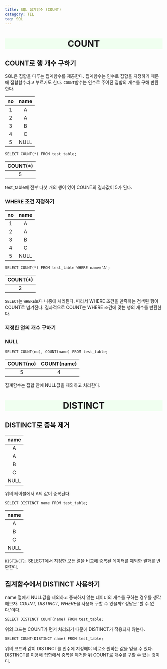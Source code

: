 ```yaml
---
title: SQL 집계함수 (COUNT)
category: TIL
tag: SQL
---
```


<div align=center style='background-color:honeydew'><h1>COUNT</h1></div>

## COUNT로 행 개수 구하기

SQL은 집합을 다루는 집계함수를 제공한다. 집계함수는 인수로 집합을 지정하기 때문에 집합함수라고 부르기도 한다. `COUNT`함수는 인수로 주어진 집합의 개수를 구해 반환한다.

|no|name|
|:--:|:--:|
|1|A|
|2|A|
|3|B|
|4|C|
|5|NULL|

```
SELECT COUNT(*) FROM test_table;
```

|COUNT(*)|
|:--:|
|5|

test_table에 전부 다섯 개의 행이 있어 COUNT의 결과값이 5가 된다.

### WHERE 조건 지정하기

|no|name|
|:--:|:--:|
|1|A|
|2|A|
|3|B|
|4|C|
|5|NULL|

```
SELECT COUNT(*) FROM test_table WHERE name='A';
```
|COUNT(*)|
|:--:|
|2|

`SELECT`는 `WHERE`보다 나중에 처리된다. 따라서 WHERE 조건을 만족하는 검색된 행이 COUNT로 넘겨진다. 결과적으로 COUNT는 WHERE 조건에 맞는 행의 개수를 반환한다.

### 지정한 열의 개수 구하기

### NULL

```
SELECT COUNT(no), COUNT(name) FROM test_table;
```

|COUNT(no)|COUNT(name)|
|:--:|:--:|
|5|4|

집계함수는 집합 안에 NULL값을 제외하고 처리한다. 
<br>
<div align=center style='background-color:honeydew'><h1>DISTINCT</h1></div>

## DISTINCT로 중복 제거

|name|
|:--:|
|A|
|A|
|B|
|C|
|NULL|

위의 테이블에서 A의 값이 중복된다. 

```
SELECT DISTINCT name FROM test_table;
```

|name|
|:--:|
|A|
|B|
|C|
|NULL|

`DISTINCT`는 SELECT에서 지정한 모든 열을 비교해 중복된 데이터를 제외한 결과를 반환한다. 

## 집계함수에서 DISTINCT 사용하기

name 열에서 NULL값을 제외하고 중복하지 않는 데이터의 개수를 구하는 경우를 생각해보자. *COUNT, DISTINCT, WHERE*을 사용해 구할 수 있을까? 정답은 '할 수 없다.'이다.

```
SELECT DISTINCT COUNT(name) FROM test_table;
```

위의 코드는 COUNT가 먼저 처리되기 때문에 DISTINCT가 적용되지 않는다.

```
SELECT COUNT(DISTINCT name) FROM test_table;
```

위의 코드와 같이 DISTINCT를 인수에 지정해야 비로소 원하는 값을 얻을 수 있다. DISTINCT를 이용해 집합에서 중복을 제거한 뒤 COUNT로 개수를 구할 수 있는 것이다. 